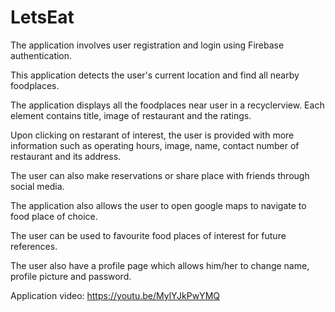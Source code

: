 # LetsEat



The application involves user registration and login using Firebase authentication.

This application detects the user's current location and find all nearby foodplaces.

The application displays all the foodplaces near user in a recyclerview. Each element contains title, image of restaurant and the ratings.

Upon clicking on restarant of interest, the user is provided with more information such as operating hours, image, name, contact number of restaurant and its address.

The user can also make reservations or share place with friends through social media.

The application also allows the user to open google maps to navigate to food place of choice.

The user can be used to favourite food places of interest for future references.

The user also have a profile page which allows him/her to change name, profile picture and password.

Application video: https://youtu.be/MylYJkPwYMQ
